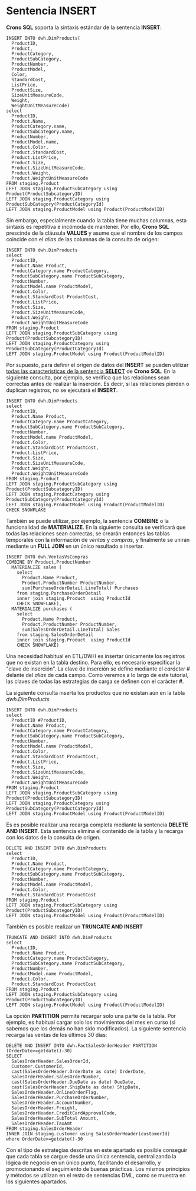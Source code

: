 ﻿---
sidebarDepth: 2
---

# Sentencia INSERT

**Crono SQL** soporta la sintaxis estándar de la sentencia **INSERT**:

``` CronoSqlSample
INSERT INTO dwh.DimProducts(
  ProductID,
  Product,
  ProductCategory,
  ProductSubCategory,
  ProductNumber,
  ProductModel,
  Color,
  StandardCost,
  ListPrice,
  ProductSize,
  SizeUnitMeasureCode,
  Weight,
  WeightUnitMeasureCode)
select 
  ProductID,
  Product.Name,
  ProductCategory.name,
  ProductSubCategory.name,
  ProductNumber,
  ProductModel.name,
  Product.Color,
  Product.StandardCost,
  Product.ListPrice,
  Product.Size,
  Product.SizeUnitMeasureCode,
  Product.Weight,
  Product.WeightUnitMeasureCode
FROM staging.Product
LEFT JOIN staging.ProductSubCategory using Product(ProductSubcategoryID)
LEFT JOIN staging.ProductCategory using ProductSubCategory(ProductCategoryId)
LEFT JOIN staging.ProductModel using Product(ProductModelID)
```


Sin embargo, especialmente cuando la tabla tiene muchas columnas, esta sintaxis es repetitiva e incómoda de mantener.  Por ello, **Crono SQL** prescinde de la cláusula **VALUES** y asume que el nombre de los campos coincide con el *alias* de las columnas de la consulta de origen:

``` CronoSqlSample
INSERT INTO dwh.DimProducts
select 
  ProductID,
  Product.Name Product,
  ProductCategory.name ProductCategory,
  ProductSubCategory.name ProductSubCategory,
  ProductNumber,
  ProductModel.name ProductModel,
  Product.Color,
  Product.StandardCost ProductCost,
  Product.ListPrice,
  Product.Size,
  Product.SizeUnitMeasureCode,
  Product.Weight,
  Product.WeightUnitMeasureCode
FROM staging.Product
LEFT JOIN staging.ProductSubCategory using Product(ProductSubcategoryID)
LEFT JOIN staging.ProductCategory using ProductSubCategory(ProductCategoryId)
LEFT JOIN staging.ProductModel using Product(ProductModelID)
```



Por supuesto, para definir el  origen de datos del **INSERT** se pueden utilizar [todas las características de la sentencia **SELECT**](#sentencia-select) de **Crono SQL**. En la siguiente consulta, por ejemplo, se verifica que las relaciones sean correctas antes de realizar la inserción. Es decir, si las relaciones pierden o duplican registros,  no se ejecutará el **INSERT**.    

``` CronoSqlSample
INSERT INTO dwh.DimProducts
select 
  ProductID,
  Product.Name Product,
  ProductCategory.name ProductCategory,
  ProductSubCategory.name ProductSubCategory,
  ProductNumber,
  ProductModel.name ProductModel,
  Product.Color,
  Product.StandardCost ProductCost,
  Product.ListPrice,
  Product.Size,
  Product.SizeUnitMeasureCode,
  Product.Weight,
  Product.WeightUnitMeasureCode
FROM staging.Product
LEFT JOIN staging.ProductSubCategory using Product(ProductSubcategoryID)
LEFT JOIN staging.ProductCategory using ProductSubCategory(ProductCategoryId)
LEFT JOIN staging.ProductModel using Product(ProductModelID)
CHECK SNOWFLAKE
```



También se puede utilizar, por ejemplo, la sentencia **COMBINE** o la funcionalidad de **MATERIALIZE**. En la siguiente consulta se verificará que todas las relaciones sean correctas, se crearán entonces las tablas temporales con la información de *ventas* y *compras*, y finalmente se unirán mediante un **FULL JOIN** en un único resultado a insertar.

``` CronoSqlSample
INSERT INTO dwh.VentasVsCompras
COMBINE BY Product,ProductNumber
  MATERIALIZE sales (
    select 
      Product.Name Product,
      Product.ProductNumber ProductNumber,
      sum(PurchaseOrderDetail.LineTotal) Purchases
    from staging.PurchaseOrderDetail
    inner join staging.Product  using ProductId
    CHECK SNOWFLAKE),
  MATERIALIZE purchases (
    select 
      Product.Name Product,
      Product.ProductNumber ProductNumber,
      sum(SalesOrderDetail.LineTotal) Sales
    from staging.SalesOrderDetail
    inner join staging.Product  using ProductId
    CHECK SNOWFLAKE)
```


Una necesidad habitual en ETL/DWH es insertar únicamente los registros que no existan en la tabla destino. Para ello, es necesario especificar la "clave de inserción". La clave de inserción se define mediante el *carácter #* delante del  *alias* de cada campo. Como veremos a lo largo de este tutorial, las claves de todas las estrategias de carga se definen con el carácter **#**.

La siguiente consulta inserta los productos que no existan aún en la tabla *dwh.DimProducts*

``` CronoSqlSample
INSERT INTO dwh.DimProducts
select 
  ProductID #ProductID,
  Product.Name Product,
  ProductCategory.name ProductCategory,
  ProductSubCategory.name ProductSubCategory,
  ProductNumber,
  ProductModel.name ProductModel,
  Product.Color,
  Product.StandardCost ProductCost,
  Product.ListPrice,
  Product.Size,
  Product.SizeUnitMeasureCode,
  Product.Weight,
  Product.WeightUnitMeasureCode
FROM staging.Product
LEFT JOIN staging.ProductSubCategory using Product(ProductSubcategoryID)
LEFT JOIN staging.ProductCategory using ProductSubCategory(ProductCategoryId)
LEFT JOIN staging.ProductModel using Product(ProductModelID)
```



Es es posible realizar una recarga completa mediante la sentencia **DELETE AND INSERT**. Esta sentencia elimina el contenido de la tabla y la recarga con los datos de la consulta de origen. 


``` CronoSqlSample
DELETE AND INSERT INTO dwh.DimProducts 
select 
  ProductID,
  Product.Name Product,
  ProductCategory.name ProductCategory,
  ProductSubCategory.name ProductSubCategory,
  ProductNumber,
  ProductModel.name ProductModel,
  Product.Color,
  Product.StandardCost ProductCost
FROM staging.Product
LEFT JOIN staging.ProductSubCategory using Product(ProductSubcategoryID)
LEFT JOIN staging.ProductModel using Product(ProductModelID)
```


También es posible realizar un **TRUNCATE AND INSERT**

``` CronoSqlSample
TRUNCATE AND INSERT INTO dwh.DimProducts 
select 
  ProductID,
  Product.Name Product,
  ProductCategory.name ProductCategory,
  ProductSubCategory.name ProductSubCategory,
  ProductNumber,
  ProductModel.name ProductModel,
  Product.Color,
  Product.StandardCost ProductCost
FROM staging.Product
LEFT JOIN staging.ProductSubCategory using Product(ProductSubcategoryID)
LEFT JOIN staging.ProductModel using Product(ProductModelID)
```


La opción **PARTITION** permite recargar solo una parte de la tabla. Por ejemplo, es habitual cargar solo los movimientos del mes en curso (si sabemos que los demás no han sido modificados). La siguiente sentencia recarga las ventas de los últimos 30 días:

``` CronoSqlSample
DELETE AND INSERT INTO dwh.FactSalesOrderHeader PARTITION (OrderDate>=getdate()-30)
SELECT 
  SalesOrderHeader.SalesOrderId,
  Customer.CustomerId,
  cast(SalesOrderHeader.OrderDate as date) OrderDate,
  SalesOrderHeader.SalesOrderNumber,
  cast(SalesOrderHeader.DueDate as date) DueDate,
  cast(SalesOrderHeader.ShipDate as date) ShipDate,
  SalesOrderHeader.OnlineOrderFlag,
  SalesOrderHeader.PurchaseOrderNumber,
  SalesOrderHeader.AccountNumber,
  SalesOrderHeader.Freight,
  SalesOrderHeader.CreditCardApprovalCode,
  SalesOrderHeader.SubTotal Amount,
  SalesOrderHeader.TaxAmt
FROM staging.SalesOrderHeader
INNER JOIN staging.customer using SalesOrderHeader(customerId)
where OrderDate>=getdate()-30
```


Con el tipo de estrategias descritas en este apartado es posible conseguir que cada tabla se cargue desde una única sentencia, centralizando la lógica de negocio en un único punto, facilitando el desarrollo, y promocionando el seguimiento de buenas prácticas. Los mismos principios y métodos se utilizan en el resto de sentencias DML, como se muestra en los siguientes apartados.
